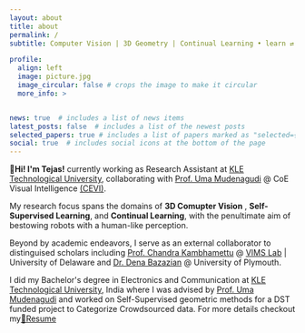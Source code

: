 ```yaml
---
layout: about
title: about
permalink: /
subtitle: Computer Vision | 3D Geometry | Continual Learning • learn ⇄ imagine ⇄ manifest

profile:
  align: left
  image: picture.jpg
  image_circular: false # crops the image to make it circular
  more_info: >


news: true  # includes a list of news items
latest_posts: false  # includes a list of the newest posts
selected_papers: true # includes a list of papers marked as "selected={true}"
social: true  # includes social icons at the bottom of the page
---
```


**👋Hi! I'm Tejas!** currently working as <span class="highlight-text-yellow">Research Assistant  </span> at [KLE Technological University](https://www.kletech.ac.in/), collaborating with [Prof. Uma Mudenagudi](https://kletech.irins.org/profile/159972#other_information_panel) @ CoE Visual Intelligence [(CEVI)](https://www.kletech.ac.in/research-innovation/research-centres/cevi). 

My research focus spans the domains of <span class="highlight-text-purple">  **3D Comupter Vision** </span>, **Self-Supervised Learning**, and **Continual Learning**, with the penultimate aim of bestowing robots with a <span class="highlight-text-purple">  human-like perception</span>. 

Beyond by academic endeavors, I serve as an external collaborator to distinguised scholars including [Prof. Chandra Kambhamettu](https://www.eecis.udel.edu/~chandra/) @ [VIMS Lab](https://bigdatavision.org/) &#x7c; University of Delaware and [Dr. Dena Bazazian](https://denabazazian.github.io/) @ University of Plymouth. 

I did my Bachelor's degree in Electronics and Communication at [KLE Technological University](https://www.kletech.ac.in/), India where I was advised by [Prof. Uma Mudenagudi](https://kletech.irins.org/profile/159972#other_information_panel) and worked on Self-Supervised geometric methods for a DST funded project to Categorize Crowdsourced data. For more details checkout my[📜Resume](assets/pdf/TejasAnvekar_Resume_v7.pdf)
